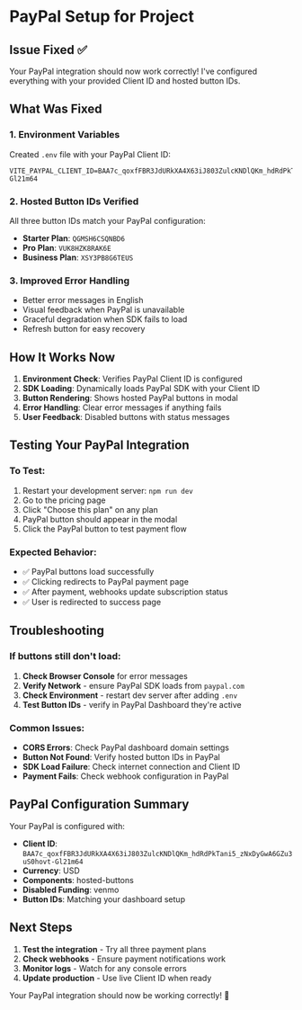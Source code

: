 # PayPal Setup for Project

## Issue Fixed ✅
Your PayPal integration should now work correctly! I've configured everything with your provided Client ID and hosted button IDs.

## What Was Fixed

### 1. Environment Variables
Created `.env` file with your PayPal Client ID:
```env
VITE_PAYPAL_CLIENT_ID=BAA7c_qoxfFBR3JdURkXA4X63iJ803ZulcKNDlQKm_hdRdPkTani5_zNxDyGwA6GZu3uS0hovt-Gl21m64
```

### 2. Hosted Button IDs Verified
All three button IDs match your PayPal configuration:
- **Starter Plan**: `QGMSH6CSQNBD6`
- **Pro Plan**: `VUK8HZK8RAK6E`  
- **Business Plan**: `XSY3PB8G6TEUS`

### 3. Improved Error Handling
- Better error messages in English
- Visual feedback when PayPal is unavailable
- Graceful degradation when SDK fails to load
- Refresh button for easy recovery

## How It Works Now

1. **Environment Check**: Verifies PayPal Client ID is configured
2. **SDK Loading**: Dynamically loads PayPal SDK with your Client ID
3. **Button Rendering**: Shows hosted PayPal buttons in modal
4. **Error Handling**: Clear error messages if anything fails
5. **User Feedback**: Disabled buttons with status messages

## Testing Your PayPal Integration

### To Test:
1. Restart your development server: `npm run dev`
2. Go to the pricing page
3. Click "Choose this plan" on any plan
4. PayPal button should appear in the modal
5. Click the PayPal button to test payment flow

### Expected Behavior:
- ✅ PayPal buttons load successfully
- ✅ Clicking redirects to PayPal payment page
- ✅ After payment, webhooks update subscription status
- ✅ User is redirected to success page

## Troubleshooting

### If buttons still don't load:
1. **Check Browser Console** for error messages
2. **Verify Network** - ensure PayPal SDK loads from `paypal.com`
3. **Check Environment** - restart dev server after adding `.env`
4. **Test Button IDs** - verify in PayPal Dashboard they're active

### Common Issues:
- **CORS Errors**: Check PayPal dashboard domain settings
- **Button Not Found**: Verify hosted button IDs in PayPal
- **SDK Load Failure**: Check internet connection and Client ID
- **Payment Fails**: Check webhook configuration in PayPal

## PayPal Configuration Summary

Your PayPal is configured with:
- **Client ID**: `BAA7c_qoxfFBR3JdURkXA4X63iJ803ZulcKNDlQKm_hdRdPkTani5_zNxDyGwA6GZu3uS0hovt-Gl21m64`
- **Currency**: USD
- **Components**: hosted-buttons
- **Disabled Funding**: venmo
- **Button IDs**: Matching your dashboard setup

## Next Steps

1. **Test the integration** - Try all three payment plans
2. **Check webhooks** - Ensure payment notifications work
3. **Monitor logs** - Watch for any console errors
4. **Update production** - Use live Client ID when ready

Your PayPal integration should now be working correctly! 🎉

